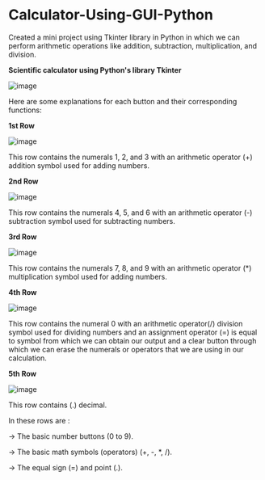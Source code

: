 # Calculator-Using-GUI-Python
Created a mini project using Tkinter library in Python in which we can perform arithmetic operations like addition, subtraction, multiplication, and division.

**Scientific calculator using Python's library Tkinter**

![image](https://github.com/Khushi17Agarwal/Calculator-Using-GUI-Python/assets/131173187/e75e7e4c-d345-4f21-a01d-ef4e9aba1580)



Here are some explanations for each button and their corresponding functions:

**1st Row**

![image](https://github.com/Khushi17Agarwal/Calculator-Using-GUI-Python/assets/131173187/ea3488a4-5da9-44ec-8ae9-9b33c00605b3)

This row contains the numerals 1, 2, and 3 with an arithmetic operator (+) addition symbol used for adding numbers.

**2nd Row**

![image](https://github.com/Khushi17Agarwal/Calculator-Using-GUI-Python/assets/131173187/a81f1031-49b0-4898-8fdf-8cfa397fd7cb)

This row contains the numerals 4, 5, and 6 with an arithmetic operator (-) subtraction symbol used for subtracting numbers.

**3rd Row**

![image](https://github.com/Khushi17Agarwal/Calculator-Using-GUI-Python/assets/131173187/2d8ce09c-3d66-4082-bc62-8b4c1e300176)

This row contains the numerals 7, 8, and 9 with an arithmetic operator (*) multiplication symbol used for adding numbers.

**4th Row**

![image](https://github.com/Khushi17Agarwal/Calculator-Using-GUI-Python/assets/131173187/ddf081de-0f6a-47a7-83e7-5198dfc79b97)

This row contains the numeral 0 with an arithmetic operator(/) division symbol used for dividing numbers and an assignment operator (=) is equal to symbol from which we can obtain our output and a clear button through which we can erase the numerals or operators that we are using in our calculation.

**5th Row**

![image](https://github.com/Khushi17Agarwal/Calculator-Using-GUI-Python/assets/131173187/a6c9f768-0b8d-4bf7-adec-e2d53202722d)

This row contains (.) decimal.

In these rows are :

-> The basic number buttons (0 to 9).

-> The basic math symbols (operators) (+, -, *, /).

-> The equal sign (=) and point (.).








